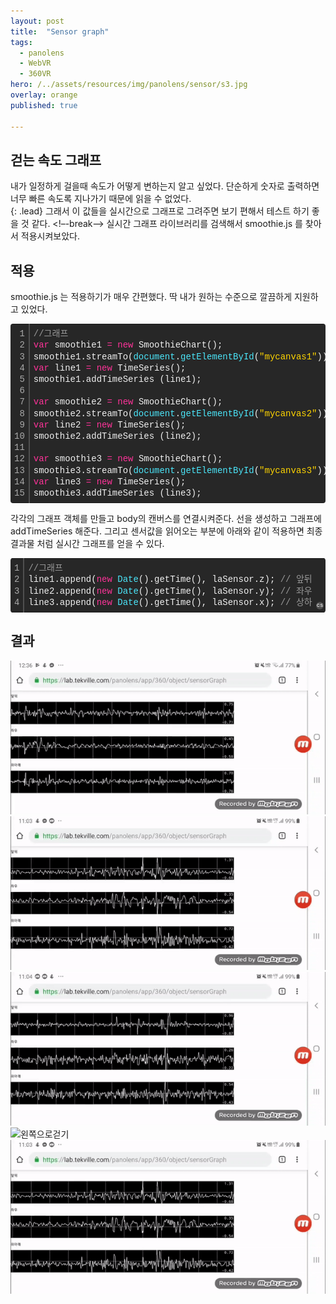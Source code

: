 ```yaml
---
layout: post
title:  "Sensor graph"
tags:
  - panolens
  - WebVR
  - 360VR
hero: /../assets/resources/img/panolens/sensor/s3.jpg
overlay: orange
published: true

---
```

## 걷는 속도 그래프  
내가 일정하게 걸을때 속도가 어떻게 변하는지 알고 싶었다. 단순하게 숫자로 출력하면 너무 빠른 속도록 지나가기 때문에 읽을 수 없었다.  
{: .lead}
그래서 이 값들을 실시간으로 그래프로 그려주면 보기 편해서 테스트 하기 좋을 것 같다.
<!–-break-–>
실시간 그래프 라이브러리를 검색해서 smoothie.js 를 찾아서 적용시켜보았다.

## 적용
smoothie.js 는 적용하기가 매우 간편했다.  딱 내가 원하는 수준으로 깔끔하게 지원하고 있었다.
<div class="colorscripter-code" style="color:#f0f0f0;font-family:Consolas, 'Liberation Mono', Menlo, Courier, monospace !important; position:relative !important;overflow:auto"><table class="colorscripter-code-table" style="margin:0;padding:0;border:none;background-color:#272727;border-radius:4px;" cellspacing="0" cellpadding="0"><tr><td style="padding:6px;border-right:2px solid #4f4f4f"><div style="margin:0;padding:0;word-break:normal;text-align:right;color:#aaa;font-family:Consolas, 'Liberation Mono', Menlo, Courier, monospace !important;line-height:130%"><div style="line-height:130%">1</div><div style="line-height:130%">2</div><div style="line-height:130%">3</div><div style="line-height:130%">4</div><div style="line-height:130%">5</div><div style="line-height:130%">6</div><div style="line-height:130%">7</div><div style="line-height:130%">8</div><div style="line-height:130%">9</div><div style="line-height:130%">10</div><div style="line-height:130%">11</div><div style="line-height:130%">12</div><div style="line-height:130%">13</div><div style="line-height:130%">14</div><div style="line-height:130%">15</div></div></td><td style="padding:6px 0;text-align:left"><div style="margin:0;padding:0;color:#f0f0f0;font-family:Consolas, 'Liberation Mono', Menlo, Courier, monospace !important;line-height:130%"><div style="padding:0 6px; white-space:pre; line-height:130%"><span style="color:#999999">//그래프</span></div><div style="padding:0 6px; white-space:pre; line-height:130%"><span style="color:#ff3399">var</span>&nbsp;smoothie1&nbsp;<span style="color:#0086b3"></span><span style="color:#ff3399">=</span>&nbsp;<span style="color:#ff3399">new</span>&nbsp;SmoothieChart();</div><div style="padding:0 6px; white-space:pre; line-height:130%">smoothie1.streamTo(<span style="color:#4be6fa">document</span>.<span style="color:#4be6fa">getElementById</span>(<span style="color:#ffd500">"mycanvas1"</span>));</div><div style="padding:0 6px; white-space:pre; line-height:130%"><span style="color:#ff3399">var</span>&nbsp;line1&nbsp;<span style="color:#0086b3"></span><span style="color:#ff3399">=</span>&nbsp;<span style="color:#ff3399">new</span>&nbsp;TimeSeries();</div><div style="padding:0 6px; white-space:pre; line-height:130%">smoothie1.addTimeSeries&nbsp;(line1);&nbsp;</div><div style="padding:0 6px; white-space:pre; line-height:130%">&nbsp;</div><div style="padding:0 6px; white-space:pre; line-height:130%"><span style="color:#ff3399">var</span>&nbsp;smoothie2&nbsp;<span style="color:#0086b3"></span><span style="color:#ff3399">=</span>&nbsp;<span style="color:#ff3399">new</span>&nbsp;SmoothieChart();</div><div style="padding:0 6px; white-space:pre; line-height:130%">smoothie2.streamTo(<span style="color:#4be6fa">document</span>.<span style="color:#4be6fa">getElementById</span>(<span style="color:#ffd500">"mycanvas2"</span>));</div><div style="padding:0 6px; white-space:pre; line-height:130%"><span style="color:#ff3399">var</span>&nbsp;line2&nbsp;<span style="color:#0086b3"></span><span style="color:#ff3399">=</span>&nbsp;<span style="color:#ff3399">new</span>&nbsp;TimeSeries();</div><div style="padding:0 6px; white-space:pre; line-height:130%">smoothie2.addTimeSeries&nbsp;(line2);&nbsp;</div><div style="padding:0 6px; white-space:pre; line-height:130%">&nbsp;</div><div style="padding:0 6px; white-space:pre; line-height:130%"><span style="color:#ff3399">var</span>&nbsp;smoothie3&nbsp;<span style="color:#0086b3"></span><span style="color:#ff3399">=</span>&nbsp;<span style="color:#ff3399">new</span>&nbsp;SmoothieChart();</div><div style="padding:0 6px; white-space:pre; line-height:130%">smoothie3.streamTo(<span style="color:#4be6fa">document</span>.<span style="color:#4be6fa">getElementById</span>(<span style="color:#ffd500">"mycanvas3"</span>));</div><div style="padding:0 6px; white-space:pre; line-height:130%"><span style="color:#ff3399">var</span>&nbsp;line3&nbsp;<span style="color:#0086b3"></span><span style="color:#ff3399">=</span>&nbsp;<span style="color:#ff3399">new</span>&nbsp;TimeSeries();</div><div style="padding:0 6px; white-space:pre; line-height:130%">smoothie3.addTimeSeries&nbsp;(line3);&nbsp;</div></div></td><td style="vertical-align:bottom;padding:0 2px 4px 0"><a href="http://colorscripter.com/info#e" target="_blank" style="text-decoration:none;color:white"><span style="font-size:9px;word-break:normal;background-color:#4f4f4f;color:white;border-radius:10px;padding:1px">cs</span></a></td></tr></table></div>

각각의 그래프 객체를 만들고 body의 캔버스를 연결시켜준다. 선을 생성하고 그래프에 addTimeSeries 해준다. 그리고 센서값을 읽어오는 부분에 아래와 같이 적용하면 최종 결과물 처럼 실시간 그래프를 얻을 수 있다. 
<div class="colorscripter-code" style="color:#f0f0f0;font-family:Consolas, 'Liberation Mono', Menlo, Courier, monospace !important; position:relative !important;overflow:auto"><table class="colorscripter-code-table" style="margin:0;padding:0;border:none;background-color:#272727;border-radius:4px;" cellspacing="0" cellpadding="0"><tr><td style="padding:6px;border-right:2px solid #4f4f4f"><div style="margin:0;padding:0;word-break:normal;text-align:right;color:#aaa;font-family:Consolas, 'Liberation Mono', Menlo, Courier, monospace !important;line-height:130%"><div style="line-height:130%">1</div><div style="line-height:130%">2</div><div style="line-height:130%">3</div><div style="line-height:130%">4</div></div></td><td style="padding:6px 0;text-align:left"><div style="margin:0;padding:0;color:#f0f0f0;font-family:Consolas, 'Liberation Mono', Menlo, Courier, monospace !important;line-height:130%"><div style="padding:0 6px; white-space:pre; line-height:130%"><span style="color:#999999">//그래프&nbsp;</span></div><div style="padding:0 6px; white-space:pre; line-height:130%">line1.append(<span style="color:#ff3399">new</span>&nbsp;<span style="color:#4be6fa">Date</span>().getTime(),&nbsp;laSensor.z);&nbsp;<span style="color:#999999">//&nbsp;앞뒤</span></div><div style="padding:0 6px; white-space:pre; line-height:130%">line2.append(<span style="color:#ff3399">new</span>&nbsp;<span style="color:#4be6fa">Date</span>().getTime(),&nbsp;laSensor.y);&nbsp;<span style="color:#999999">//&nbsp;좌우</span></div><div style="padding:0 6px; white-space:pre; line-height:130%">line3.append(<span style="color:#ff3399">new</span>&nbsp;<span style="color:#4be6fa">Date</span>().getTime(),&nbsp;laSensor.x);&nbsp;<span style="color:#999999">//&nbsp;상하</span></div></div></td><td style="vertical-align:bottom;padding:0 2px 4px 0"><a href="http://colorscripter.com/info#e" target="_blank" style="text-decoration:none;color:white"><span style="font-size:9px;word-break:normal;background-color:#4f4f4f;color:white;border-radius:10px;padding:1px">cs</span></a></td></tr></table></div>

## 결과 
<img src='/../assets/resources/img/panolens/sensor/앞으로걷기.gif' alt='앞으로걷기'>
<img src='/../assets/resources/img/panolens/sensor/뒤로걷기.gif' alt='뒤로걷기'>
<img src='/../assets/resources/img/panolens/sensor/오른쪽으로 걷기.gif' alt='오른쪽으로걷기'>
<img src='/../assets/resources/img/panolens/sensor/왼쪽으로 걷기.gif' alt='왼쪽으로걷기'>
<img src='/../assets/resources/img/panolens/sensor/뒤로걷기.gif' alt='뒤로걷기'>